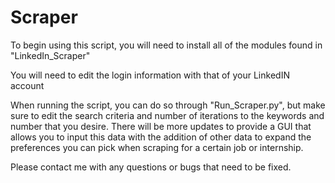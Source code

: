# Scraper

To begin using this script, you will need to install all of the modules found in "LinkedIn_Scraper"

You will need to edit the login information with that of your LinkedIN account

When running the script, you can do so through "Run_Scraper.py", but make sure to edit the search criteria and number of iterations
to the keywords and number that you desire. There will be more updates to provide a GUI that allows you to input this data with the
addition of other data to expand the preferences you can pick when scraping for a certain job or internship.

Please contact me with any questions or bugs that need to be fixed.
